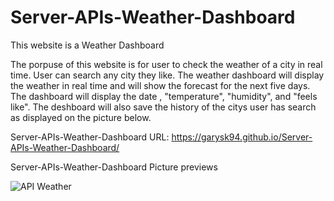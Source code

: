 # Server-APIs-Weather-Dashboard
This website is a Weather Dashboard

The porpuse of this website is for user to check the weather of a city in real time. User can search any city they like. The weather dashboard will 
display the weather in real time and will show the forecast for the next five days. The dashboard will display the date , "temperature", "humidity",
and "feels like". The deshboard will also save the history of the citys user has search as displayed on the picture below.

Server-APIs-Weather-Dashboard URL: https://garysk94.github.io/Server-APIs-Weather-Dashboard/

Server-APIs-Weather-Dashboard Picture previews


![API Weather](https://user-images.githubusercontent.com/117596796/236075819-12f0cb8e-7cc7-4d36-9b89-28f1b8fae24d.png)
